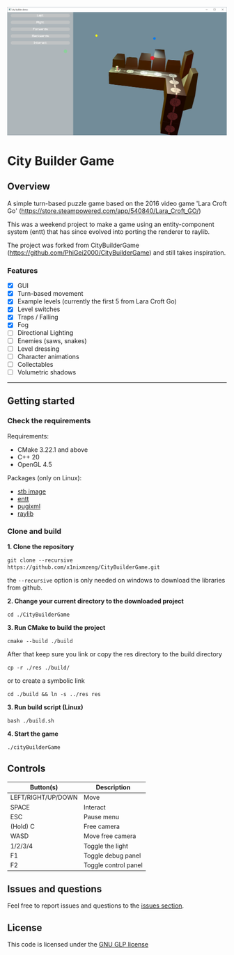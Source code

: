 ![Image](docs/demo.png)
# City Builder Game
## Overview
A simple turn-based puzzle game based on the 2016 video game 'Lara Croft Go' (https://store.steampowered.com/app/540840/Lara_Croft_GO/)

This was a weekend project to make a game using an entity-component system (entt) that has since evolved into porting the renderer to raylib.

The project was forked from CityBuilderGame (https://github.com/PhiGei2000/CityBuilderGame) and still takes inspiration.

### Features
- [x] GUI
- [x] Turn-based movement
- [x] Example levels (currently the first 5 from Lara Croft Go)
- [x] Level switches
- [x] Traps / Falling
- [x] Fog
- [ ] Directional Lighting
- [ ] Enemies (saws, snakes)
- [ ] Level dressing
- [ ] Character animations
- [ ] Collectables
- [ ] Volumetric shadows

---
## Getting started
### Check the requirements
Requirements:
- CMake 3.22.1 and above
- C++ 20
- OpenGL 4.5

Packages (only on Linux):
- [stb image](https://github.com/nothings/stb/blob/master/stb_image.h)
- [entt](https://github.com/skypjack/entt)
- [pugixml](https://github.com/zeux/pugixml)
- [raylib](https://github.com/raysan5/raylib)

### Clone and build
**1. Clone the repository**

    git clone --recursive https://github.com/x1nixmzeng/CityBuilderGame.git

the `--recursive` option is only needed on windows to download the libraries from github.

**2. Change your current directory to the downloaded project**

    cd ./CityBuilderGame

**3. Run CMake to build the project**

    cmake --build ./build


After that keep sure you link or copy the res directory to the build directory

    cp -r ./res ./build/

or to create a symbolic link

    cd ./build && ln -s ../res res
**3. Run build script (Linux)**

    bash ./build.sh

**4. Start the game**

    ./cityBuilderGame

## Controls

| Button(s) | Description |
| --- | ---|
| LEFT/RIGHT/UP/DOWN | Move |
| SPACE | Interact |
| ESC | Pause menu |
| (Hold) C| Free camera |
| WASD | Move free camera |
| 1/2/3/4 | Toggle the light |
| F1 | Toggle debug panel |
| F2 | Toggle control panel |

## Issues and questions
Feel free to report issues and questions to the [issues section](https://github.com/x1nixmzeng/CityBuilderGame/issues).

## License
This code is licensed under the [GNU GLP license](LICENSE)
